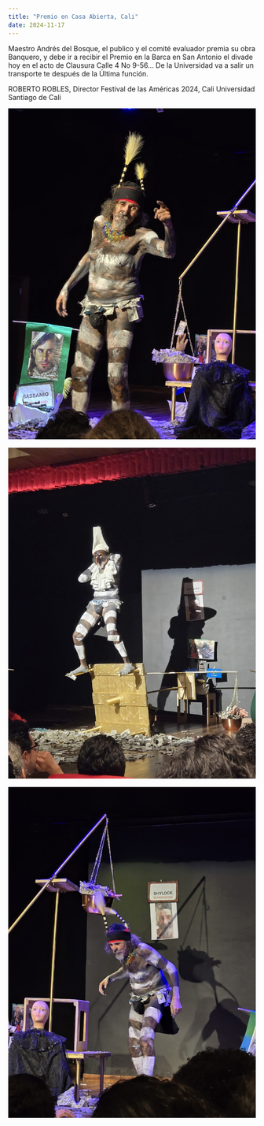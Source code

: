 ```yaml
---
title: "Premio en Casa Abierta, Cali"
date: 2024-11-17
---
```


Maestro Andrés del Bosque, el publico y el comité evaluador premia su obra Banquero, y debe ir a recibir el Premio en la Barca en San Antonio el divade hoy en el acto de Clausura Calle 4 No 9-56... De la Universidad va a salir un transporte te después de la Última función.

ROBERTO ROBLES, Director Festival de las Américas 2024, Cali Universidad Santiago de Cali

<!--more-->

![](1-1.jpg)

![](2-1.jpg)

![](3-1.jpg)
